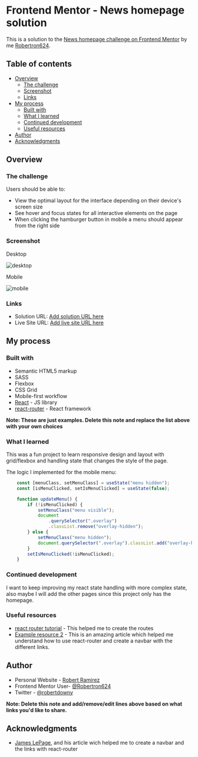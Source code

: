 # Frontend Mentor - News homepage solution

This is a solution to the [News homepage challenge on Frontend Mentor](https://www.frontendmentor.io/challenges/news-homepage-H6SWTa1MFl) by me [Robertron624](https://github.com/Robertron624). 

## Table of contents

- [Overview](#overview)
  - [The challenge](#the-challenge)
  - [Screenshot](#screenshot)
  - [Links](#links)
- [My process](#my-process)
  - [Built with](#built-with)
  - [What I learned](#what-i-learned)
  - [Continued development](#continued-development)
  - [Useful resources](#useful-resources)
- [Author](#author)
- [Acknowledgments](#acknowledgments)

## Overview

### The challenge

Users should be able to:

- View the optimal layout for the interface depending on their device's screen size
- See hover and focus states for all interactive elements on the page
- When clicking the hamburger button in mobile a menu should appear from the right side

### Screenshot

Desktop

![desktop](https://user-images.githubusercontent.com/72587880/217922118-d940b87f-734c-422a-ac96-479a7f9a42de.png)

Mobile

![mobile](https://user-images.githubusercontent.com/72587880/217922343-10b78707-9591-40b7-9ff5-dc0e8e7413ed.png)

### Links

- Solution URL: [Add solution URL here](https://your-solution-url.com)
- Live Site URL: [Add live site URL here](https://your-live-site-url.com)

## My process

### Built with

- Semantic HTML5 markup
- SASS
- Flexbox
- CSS Grid
- Mobile-first workflow
- [React](https://reactjs.org/) - JS library
- [react-router](https://reactrouter.com/en/main) - React framework

**Note: These are just examples. Delete this note and replace the list above with your own choices**

### What I learned

This was a fun project to learn responsive design and layout with grid/flexbox and handling state that changes
the style of the page.

The logic I implemented for the mobile menu:

```js
    const [menuClass, setMenuClass] = useState("menu hidden");
    const [isMenuClicked, setIsMenuClicked] = useState(false);

    function updateMenu() {
        if (!isMenuClicked) {
            setMenuClass("menu visible");
            document
                .querySelector(".overlay")
                .classList.remove("overlay-hidden");
        } else {
            setMenuClass("menu hidden");
            document.querySelector(".overlay").classList.add("overlay-hidden");
        }
        setIsMenuClicked(!isMenuClicked);
    }

```

### Continued development

I want to keep improving my react state handling with more complex state, also maybe I will add the other pages since this
project only has the homepage.


### Useful resources

- [react router tutorial](https://reactrouter.com/en/main/start/tutorial) - This helped me to create the routes
- [Example resource 2](https://isotropic.co/react-multiple-pages/) - This is an amazing article which helped me understand how to use react-router and create a navbar with the different links.


## Author

- Personal Website - [Robert Ramirez](https://robert-ramirez.netlify.app)
- Frontend Mentor User- [@Robertron624](https://www.frontendmentor.io/profile/Robertron624)
- Twitter - [@robertdowny](https://www.twitter.com/robertdowny)

**Note: Delete this note and add/remove/edit lines above based on what links you'd like to share.**

## Acknowledgments

- [James LePage](https://isotropic.co/react-multiple-pages/), and his article wich helped me to create a navbar and the links with react-router
